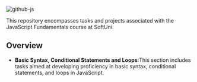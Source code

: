 
![github-js](https://github.com/MstMustafa/JS-Fundamentals/assets/141492875/843fbd6c-364d-4324-baae-94d57b03a1c8)

This repository encompasses tasks and projects associated with the JavaScript Fundamentals course at SoftUni.

## Overview
- **Basic Syntax, Conditional Statements and Loops**:This section includes tasks aimed at developing proficiency in basic syntax, conditional statements, and loops in JavaScript.
